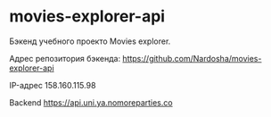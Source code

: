 # movies-explorer-api

Бэкенд учебного проекто Movies explorer.

Адрес репозитория бэкенда: https://github.com/Nardosha/movies-explorer-api

IP-адрес 158.160.115.98

Backend https://api.uni.ya.nomoreparties.co
